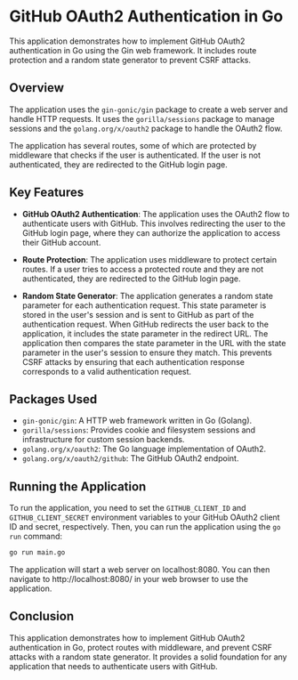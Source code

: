 # GitHub OAuth2 Authentication in Go

This application demonstrates how to implement GitHub OAuth2 authentication in Go using the Gin web framework. It includes route protection and a random state generator to prevent CSRF attacks.

## Overview

The application uses the `gin-gonic/gin` package to create a web server and handle HTTP requests. It uses the `gorilla/sessions` package to manage sessions and the `golang.org/x/oauth2` package to handle the OAuth2 flow.

The application has several routes, some of which are protected by middleware that checks if the user is authenticated. If the user is not authenticated, they are redirected to the GitHub login page.

## Key Features

- **GitHub OAuth2 Authentication**: The application uses the OAuth2 flow to authenticate users with GitHub. This involves redirecting the user to the GitHub login page, where they can authorize the application to access their GitHub account.

- **Route Protection**: The application uses middleware to protect certain routes. If a user tries to access a protected route and they are not authenticated, they are redirected to the GitHub login page.

- **Random State Generator**: The application generates a random state parameter for each authentication request. This state parameter is stored in the user's session and is sent to GitHub as part of the authentication request. When GitHub redirects the user back to the application, it includes the state parameter in the redirect URL. The application then compares the state parameter in the URL with the state parameter in the user's session to ensure they match. This prevents CSRF attacks by ensuring that each authentication response corresponds to a valid authentication request.

## Packages Used

- `gin-gonic/gin`: A HTTP web framework written in Go (Golang).
- `gorilla/sessions`: Provides cookie and filesystem sessions and infrastructure for custom session backends.
- `golang.org/x/oauth2`: The Go language implementation of OAuth2.
- `golang.org/x/oauth2/github`: The GitHub OAuth2 endpoint.

## Running the Application

To run the application, you need to set the `GITHUB_CLIENT_ID` and `GITHUB_CLIENT_SECRET` environment variables to your GitHub OAuth2 client ID and secret, respectively. Then, you can run the application using the `go run` command:

```bash
go run main.go
```

The application will start a web server on localhost:8080. You can then navigate to http://localhost:8080/ in your web browser to use the application.

## Conclusion
This application demonstrates how to implement GitHub OAuth2 authentication in Go, protect routes with middleware, and prevent CSRF attacks with a random state generator. It provides a solid foundation for any application that needs to authenticate users with GitHub.